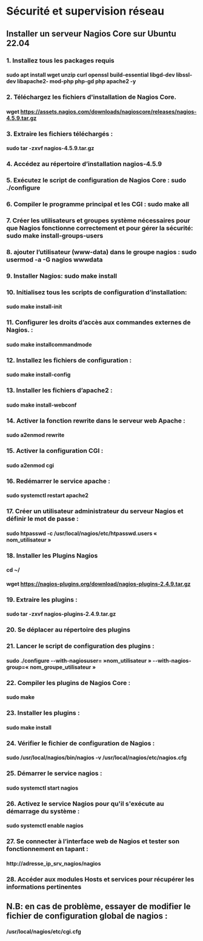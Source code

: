 # Sécurité et supervision réseau

## Installer un serveur Nagios Core sur Ubuntu 22.04



### 1. Installez tous les packages requis
#### sudo apt install wget unzip curl openssl build-essential libgd-dev libssl-dev libapache2- mod-php php-gd php apache2 -y

### 2. Téléchargez les fichiers d'installation de Nagios Core.
#### wget https://assets.nagios.com/downloads/nagioscore/releases/nagios-4.5.9.tar.gz

### 3. Extraire les fichiers téléchargés : 
#### sudo tar -zxvf nagios-4.5.9.tar.gz

### 4. Accédez au répertoire d’installation nagios-4.5.9

### 5. Exécutez le script de configuration de Nagios Core : sudo ./configure

### 6. Compiler le programme principal et les CGI : sudo make all

### 7. Créer les utilisateurs et groupes système nécessaires pour que Nagios fonctionne correctement et pour gérer la sécurité: sudo make install-groups-users

### 8. ajouter l’utilisateur (www-data) dans le groupe nagios : sudo usermod -a -G nagios wwwdata

### 9. Installer Nagios: sudo make install

### 10. Initialisez tous les scripts de configuration d’installation: 
#### sudo make install-init

### 11. Configurer les droits d’accès aux commandes externes de Nagios. : 
#### sudo make installcommandmode

### 12. Installez les fichiers de configuration : 
#### sudo make install-config

### 13. Installer les fichiers d’apache2 : 
#### sudo make install-webconf

### 14. Activer la fonction rewrite dans le serveur web Apache : 
#### sudo a2enmod rewrite

### 15. Activer la configuration CGI : 
#### sudo a2enmod cgi

### 16. Redémarrer le service apache : 
#### sudo systemctl restart apache2

### 17. Créer un utilisateur administrateur du serveur Nagios et définir le mot de passe : 
#### sudo htpasswd -c /usr/local/nagios/etc/htpasswd.users « nom_utilisateur »

### 18. Installer les Plugins Nagios
#### cd ~/
#### wget https://nagios-plugins.org/download/nagios-plugins-2.4.9.tar.gz

### 19. Extraire les plugins : 
#### sudo tar -zxvf nagios-plugins-2.4.9.tar.gz

### 20. Se déplacer au répertoire des plugins

### 21. Lancer le script de configuration des plugins : 
#### sudo ./configure --with-nagiosuser= »nom_utilisateur » --with-nagios-group=« nom_groupe_utilisateur »

### 22. Compiler les plugins de Nagios Core : 
#### sudo make

### 23. Installer les plugins : 
#### sudo make install

### 24. Vérifier le fichier de configuration de Nagios : 
#### sudo /usr/local/nagios/bin/nagios -v /usr/local/nagios/etc/nagios.cfg

### 25. Démarrer le service nagios : 
#### sudo systemctl start nagios

### 26. Activez le service Nagios pour qu'il s'exécute au démarrage du système : 
#### sudo systemctl enable nagios

### 27. Se connecter à l’interface web de Nagios et tester son fonctionnement en tapant :
#### http://adresse_ip_srv_nagios/nagios

### 28. Accéder aux modules Hosts et services pour récupérer les informations pertinentes
## N.B: en cas de problème, essayer de modifier le fichier de configuration global de nagios :

#### /usr/local/nagios/etc/cgi.cfg
